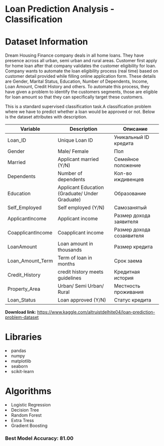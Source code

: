 # Loan Prediction Analysis - Classification



# Dataset Information

   Dream Housing Finance company deals in all home loans. They have presence across all urban, semi urban and rural areas. Customer first apply for home loan after that company validates the customer eligibility for loan. Company wants to automate the loan eligibility process (real time) based on customer detail provided while filling online application form. These details are Gender, Marital Status, Education, Number of Dependents, Income, Loan Amount, Credit History and others. To automate this process, they have given a problem to identify the customers segments, those are eligible for loan amount so that they can specifically target these customers.
   
   This is a standard supervised classification task.A classification problem where we have to predict whether a loan would be approved or not. Below is the dataset attributes with description.
   
Variable | Description | Описание
----------|------------|-------------
Loan_ID | Unique Loan ID | Уникальный ID кредита
Gender | Male/ Female | Пол
Married | Applicant married (Y/N) | Семейное положение 
Dependents | Number of dependents | Кол-во иждивенцев
Education | Applicant Education (Graduate/ Under Graduate) | Образование
Self_Employed | Self employed (Y/N) | Самозанятый
ApplicantIncome | Applicant income | Размер дохода заявителя
CoapplicantIncome | Coapplicant income | Размер дохода созаявителя
LoanAmount | Loan amount in thousands | Размер кредита
Loan_Amount_Term | Term of loan in months | Срок заема
Credit_History | credit history meets guidelines | Кредитная история
Property_Area | Urban/ Semi Urban/ Rural | Местность проживания
Loan_Status | Loan approved (Y/N) | Статус кредита

**Download link:** https://www.kaggle.com/altruistdelhite04/loan-prediction-problem-dataset

# Libraries

<li>pandas
<li>numpy
<li>matplotlib
<li>seaborn
<li>scikit-learn

# Algorithms

<li>Logistic Regression
<li>Decision Tree
<li>Random Forest
<li>Extra Tress
<li>Gradient Boosting
  
### **Best Model Accuracy:** 81.00